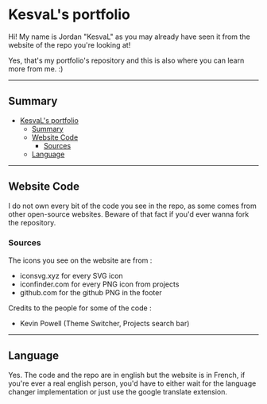 # KesvaL's portfolio

Hi! My name is Jordan "KesvaL" as you may already have seen it from the website of the repo you're looking at!

Yes, that's my portfolio's repository and this is also where you can learn more from me. :)

---

## Summary

- [KesvaL's portfolio](#kesvals-portfolio)
  - [Summary](#summary)
  - [Website Code](#website-code)
    - [Sources](#sources)
  - [Language](#language)

---

## Website Code

I do not own every bit of the code you see in the repo, as some comes from other open-source websites. Beware of that fact if you'd ever wanna fork the repository.

### Sources

The icons you see on the website are from :

- iconsvg.xyz for every SVG icon
- iconfinder.com for every PNG icon from projects
- github.com for the github PNG in the footer

Credits to the people for some of the code :

- Kevin Powell (Theme Switcher, Projects search bar)

---

## Language

Yes. The code and the repo are in english but the website is in French, if you're ever a real english person, you'd have to either wait for the language changer implementation or just use the google translate extension.
